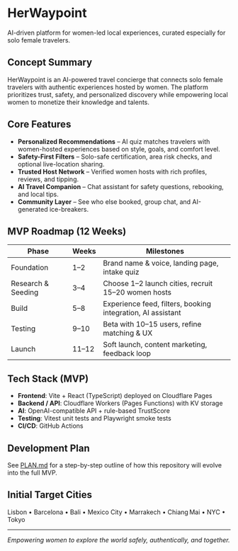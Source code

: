 # HerWaypoint

AI-driven platform for women-led local experiences, curated especially for solo female travelers.

## Concept Summary
HerWaypoint is an AI-powered travel concierge that connects solo female travelers with authentic experiences hosted by women. The platform prioritizes trust, safety, and personalized discovery while empowering local women to monetize their knowledge and talents.

## Core Features
- **Personalized Recommendations** – AI quiz matches travelers with women-hosted experiences based on style, goals, and comfort level.
- **Safety-First Filters** – Solo-safe certification, area risk checks, and optional live-location sharing.
- **Trusted Host Network** – Verified women hosts with rich profiles, reviews, and tipping.
- **AI Travel Companion** – Chat assistant for safety questions, rebooking, and local tips.
- **Community Layer** – See who else booked, group chat, and AI-generated ice-breakers.

## MVP Roadmap (12 Weeks)
| Phase | Weeks | Milestones |
|-------|-------|------------|
| Foundation | 1–2 | Brand name & voice, landing page, intake quiz |
| Research & Seeding | 3–4 | Choose 1–2 launch cities, recruit 15–20 women hosts |
| Build | 5–8 | Experience feed, filters, booking integration, AI assistant |
| Testing | 9–10 | Beta with 10–15 users, refine matching & UX |
| Launch | 11–12 | Soft launch, content marketing, feedback loop |

## Tech Stack (MVP)
- **Frontend**: Vite + React (TypeScript) deployed on Cloudflare Pages
- **Backend / API**: Cloudflare Workers (Pages Functions) with KV storage
- **AI**: OpenAI-compatible API + rule-based TrustScore
- **Testing**: Vitest unit tests and Playwright smoke tests
- **CI/CD**: GitHub Actions

## Development Plan
See [PLAN.md](./PLAN.md) for a step-by-step outline of how this repository will evolve into the full MVP.

## Initial Target Cities
Lisbon • Barcelona • Bali • Mexico City • Marrakech • Chiang Mai • NYC • Tokyo

---
*Empowering women to explore the world safely, authentically, and together.*
